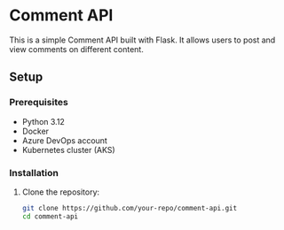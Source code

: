 # Comment API

This is a simple Comment API built with Flask. It allows users to post and view comments on different content.

## Setup

### Prerequisites

- Python 3.12
- Docker
- Azure DevOps account
- Kubernetes cluster (AKS)

### Installation

1. Clone the repository:
   ```bash
   git clone https://github.com/your-repo/comment-api.git
   cd comment-api
